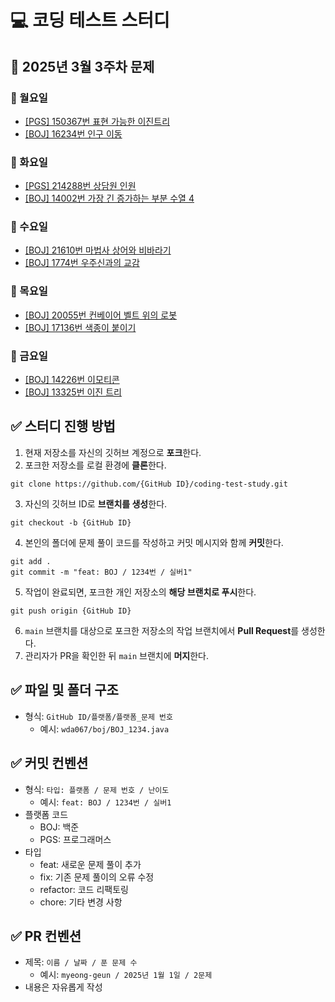 # 💻 코딩 테스트 스터디
## 📅 2025년 3월 3주차 문제

### 📌 월요일 
- [[PGS] 150367번 표현 가능한 이진트리](https://school.programmers.co.kr/learn/courses/30/lessons/150367)
- [[BOJ] 16234번 인구 이동](https://www.acmicpc.net/problem/16234)

### 📌 화요일 
- [[PGS] 214288번 상담원 인원](https://school.programmers.co.kr/learn/courses/30/lessons/214288)
- [[BOJ] 14002번 가장 긴 증가하는 부분 수열 4](https://www.acmicpc.net/problem/14002)

### 📌 수요일 
- [[BOJ] 21610번 마법사 상어와 비바라기](https://www.acmicpc.net/problem/21610)
- [[BOJ] 1774번 우주신과의 교감](https://www.acmicpc.net/problem/1774)

### 📌 목요일 
- [[BOJ] 20055번 컨베이어 벨트 위의 로봇](https://www.acmicpc.net/problem/20055)
- [[BOJ] 17136번 색종이 붙이기](https://www.acmicpc.net/problem/17136)

### 📌 금요일 
- [[BOJ] 14226번 이모티콘](https://www.acmicpc.net/problem/14226)
- [[BOJ] 13325번 이진 트리](https://www.acmicpc.net/problem/13325)

## ✅ 스터디 진행 방법
1. 현재 저장소를 자신의 깃허브 계정으로 **포크**한다.
2. 포크한 저장소를 로컬 환경에 **클론**한다.
```
git clone https://github.com/{GitHub ID}/coding-test-study.git
```
3. 자신의 깃허브 ID로 **브랜치를 생성**한다.
```
git checkout -b {GitHub ID}
```
4. 본인의 폴더에 문제 풀이 코드를 작성하고 커밋 메시지와 함께 **커밋**한다.
```
git add .
git commit -m "feat: BOJ / 1234번 / 실버1"
```
5. 작업이 완료되면, 포크한 개인 저장소의 **해당 브랜치로 푸시**한다.
```
git push origin {GitHub ID}
```
6. `main` 브랜치를 대상으로 포크한 저장소의 작업 브랜치에서 **Pull Request**를 생성한다.
7. 관리자가 PR을 확인한 뒤 `main` 브랜치에 **머지**한다.

## ✅ 파일 및 폴더 구조
- 형식: `GitHub ID/플랫폼/플랫폼_문제 번호`
  - 예시: `wda067/boj/BOJ_1234.java`

## ✅ 커밋 컨벤션
- 형식: `타입: 플랫폼 / 문제 번호 / 난이도`
  - 예시: `feat: BOJ / 1234번 / 실버1`
- 플랫폼 코드
  - BOJ: 백준
  - PGS: 프로그래머스
- 타입
  - feat: 새로운 문제 풀이 추가
  - fix: 기존 문제 풀이의 오류 수정
  - refactor: 코드 리팩토링
  - chore: 기타 변경 사항

## ✅ PR 컨벤션
- 제목: `이름 / 날짜 / 푼 문제 수`
  - 예시: `myeong-geun / 2025년 1월 1일 / 2문제`
- 내용은 자유롭게 작성
